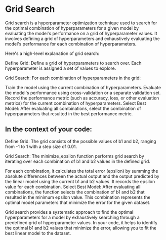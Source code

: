 # Grid Search

Grid search is a hyperparameter optimization technique used to search for the optimal combination of hyperparameters for a given model by evaluating the model's performance on a grid of hyperparameter values. It involves defining a grid of hyperparameters and exhaustively evaluating the model's performance for each combination of hyperparameters.

Here's a high-level explanation of grid search:

Define Grid: Define a grid of hyperparameters to search over. Each hyperparameter is assigned a set of values to explore.

Grid Search: For each combination of hyperparameters in the grid:

Train the model using the current combination of hyperparameters.
Evaluate the model's performance using cross-validation or a separate validation set.
Record the performance metric (such as accuracy, loss, or other evaluation metrics) for the current combination of hyperparameters.
Select Best Model: After evaluating all combinations, select the combination of hyperparameters that resulted in the best performance metric.

## In the context of your code:

Define Grid: The grid consists of the possible values of b1 and b2, ranging from -1 to 1 with a step size of 0.01.

Grid Search: The minimize_epsilon function performs grid search by iterating over each combination of b1 and b2 values in the defined grid.

For each combination, it calculates the total error (epsilon) by summing the absolute differences between the actual output and the output predicted by the linear model using the current b1 and b2 values.
It records the epsilon value for each combination.
Select Best Model: After evaluating all combinations, the function selects the combination of b1 and b2 that resulted in the minimum epsilon value. This combination represents the optimal model parameters that minimize the error for the given dataset.

Grid search provides a systematic approach to find the optimal hyperparameters for a model by exhaustively searching through a predefined grid of hyperparameter values. In your code, it helps to identify the optimal b1 and b2 values that minimize the error, allowing you to fit the best linear model to the dataset.